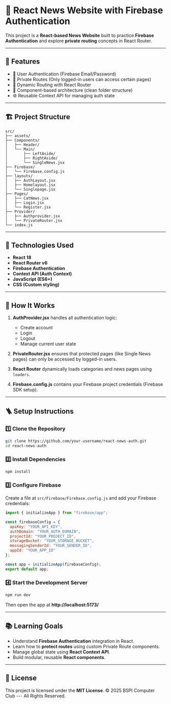 # 📰 React News Website with Firebase Authentication

This project is a **React-based News Website** built to practice
**Firebase Authentication** and explore **private routing** concepts in
React Router.

------------------------------------------------------------------------

## 🚀 Features

-   🔐 User Authentication (Firebase Email/Password)
-   🧠 Private Routes (Only logged-in users can access certain pages)
-   📄 Dynamic Routing with React Router
-   🧩 Component-based architecture (clean folder structure)
-   ⚙️ Reusable Context API for managing auth state

------------------------------------------------------------------------

## 🏗️ Project Structure

    src/
    ├── assets/
    ├── Components/
    │   ├── Header/
    │   └── Main/
    │       ├── LeftAside/
    │       ├── RightAside/
    │       └── SingleNews.jsx
    ├── Firebase/
    │   └── Firebase.config.js
    ├── layouts/
    │   ├── AuthLayout.jsx
    │   ├── Homelayout.jsx
    │   └── Singlepage.jsx
    ├── Pages/
    │   ├── CatNews.jsx
    │   ├── Login.jsx
    │   └── Register.jsx
    ├── Provider/
    │   ├── Authprovider.jsx
    │   └── PrivateRouter.jsx
    └── index.js

------------------------------------------------------------------------

## 🔧 Technologies Used

-   **React 18**
-   **React Router v6**
-   **Firebase Authentication**
-   **Context API (Auth Context)**
-   **JavaScript (ES6+)**
-   **CSS (Custom styling)**

------------------------------------------------------------------------

## 🧩 How It Works

1.  **AuthProvider.jsx** handles all authentication logic:

    -   Create account
    -   Login
    -   Logout
    -   Manage current user state

2.  **PrivateRouter.jsx** ensures that protected pages (like Single News
    pages) can only be accessed by logged-in users.

3.  **React Router** dynamically loads categories and news pages using
    `loaders`.

4.  **Firebase.config.js** contains your Firebase project credentials
    (Firebase SDK setup).

------------------------------------------------------------------------

## 🪜 Setup Instructions

### 1️⃣ Clone the Repository

``` bash
git clone https://github.com/your-username/react-news-auth.git
cd react-news-auth
```

### 2️⃣ Install Dependencies

``` bash
npm install
```

### 3️⃣ Configure Firebase

Create a file at `src/Firebase/Firebase.config.js` and add your Firebase
credentials:

``` javascript
import { initializeApp } from "firebase/app";

const firebaseConfig = {
  apiKey: "YOUR_API_KEY",
  authDomain: "YOUR_AUTH_DOMAIN",
  projectId: "YOUR_PROJECT_ID",
  storageBucket: "YOUR_STORAGE_BUCKET",
  messagingSenderId: "YOUR_SENDER_ID",
  appId: "YOUR_APP_ID"
};

const app = initializeApp(firebaseConfig);
export default app;
```

### 4️⃣ Start the Development Server

``` bash
npm run dev
```

Then open the app at **http://localhost:5173/**

------------------------------------------------------------------------

## 📚 Learning Goals

-   Understand **Firebase Authentication** integration in React.
-   Learn how to **protect routes** using custom Private Route
    components.
-   Manage global state using **React Context API**.
-   Build modular, reusable **React components**.

------------------------------------------------------------------------

## 📜 License

This project is licensed under the **MIT License**. © 2025 BSPI Computer
Club --- All Rights Reserved.
